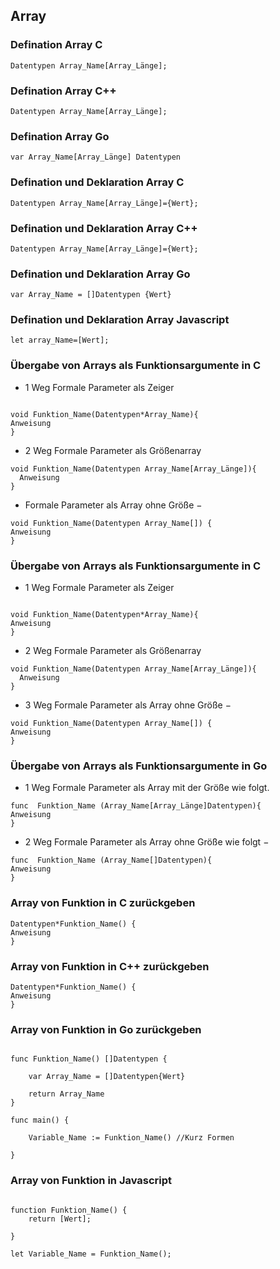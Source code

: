 ## Array
### Defination Array C

```
Datentypen Array_Name[Array_Länge];
```

### Defination Array C++

```
Datentypen Array_Name[Array_Länge];
```

### Defination Array Go
```
var Array_Name[Array_Länge] Datentypen
```
### Defination und Deklaration Array C
```
Datentypen Array_Name[Array_Länge]={Wert};
```
### Defination und Deklaration Array C++
```
Datentypen Array_Name[Array_Länge]={Wert};
```
### Defination und Deklaration Array Go
```	
var Array_Name = []Datentypen {Wert}
```



### Defination und Deklaration Array Javascript
```
let array_Name=[Wert];

```



### Übergabe von Arrays als Funktionsargumente in C

* 1 Weg Formale Parameter als Zeiger

```

void Funktion_Name(Datentypen*Array_Name){
Anweisung
}

```

* 2 Weg Formale Parameter als Größenarray
```
void Funktion_Name(Datentypen Array_Name[Array_Länge]){
  Anweisung 
}
```
* Formale Parameter als Array ohne Größe −
```
void Funktion_Name(Datentypen Array_Name[]) {
Anweisung
}
```

### Übergabe von Arrays als Funktionsargumente in C

* 1 Weg Formale Parameter als Zeiger

```

void Funktion_Name(Datentypen*Array_Name){
Anweisung
}

```

* 2 Weg Formale Parameter als Größenarray
```
void Funktion_Name(Datentypen Array_Name[Array_Länge]){
  Anweisung 
}
```
* 3 Weg Formale Parameter als Array ohne Größe −
```
void Funktion_Name(Datentypen Array_Name[]) {
Anweisung
}
```

### Übergabe von Arrays als Funktionsargumente in Go

* 1 Weg Formale Parameter als Array mit der Größe wie folgt.

``` 
func  Funktion_Name (Array_Name[Array_Länge]Datentypen){
Anweisung
}
```
* 2 Weg Formale Parameter als Array ohne Größe wie folgt −
```
func  Funktion_Name (Array_Name[]Datentypen){
Anweisung
}
```

### Array von Funktion in C zurückgeben

```
Datentypen*Funktion_Name() {
Anweisung
}
```

### Array von Funktion in C++ zurückgeben

```
Datentypen*Funktion_Name() {
Anweisung
}
```

### Array von Funktion in Go zurückgeben

```

func Funktion_Name() []Datentypen {

	var Array_Name = []Datentypen{Wert}

	return Array_Name
}

func main() {

	Variable_Name := Funktion_Name() //Kurz Formen

}

```

### Array von Funktion in Javascript

```

function Funktion_Name() {
    return [Wert];

}

let Variable_Name = Funktion_Name();

```
